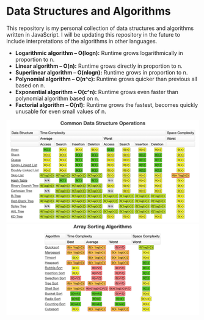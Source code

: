 # Data Structures and Algorithms  
This repository is my personal collection of data structures and algorithms written in JavaScript. I will be updating this repository in the future to include interpretations of the algorithms in other languages.  



- __Logarithmic algorithm – O(logn):__ Runtime grows logarithmically in proportion to n.
- __Linear algorithm – O(n):__ Runtime grows directly in proportion to n.
- __Superlinear algorithm – O(nlogn):__ Runtime grows in proportion to n.
- __Polynomial algorithm – O(n^c):__ Runtime grows quicker than previous all based on n.
- __Exponential algorithm – O(c^n):__ Runtime grows even faster than polynomial algorithm based on n.
- __Factorial algorithm – O(n!):__ Runtime grows the fastest, becomes quickly unusable for even small values of n.

![](BigO/ds_operations_bigO.jpg)  
![](BigO/array_sorting_bigO.jpg) 
